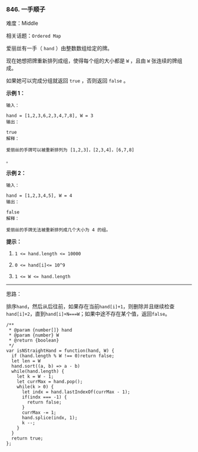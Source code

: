 ### 846. 一手顺子

难度：Middle

相关话题：`Ordered Map`

爱丽丝有一手（ `hand` ）由整数数组给定的牌。



现在她想把牌重新排列成组，使得每个组的大小都是  `W` ，且由  `W`  张连续的牌组成。



如果她可以完成分组就返回  `true` ，否则返回  `false` 。












**示例 1：** 



```
输入：

hand = [1,2,3,6,2,3,4,7,8], W = 3
输出：

true
解释：

爱丽丝的手牌可以被重新排列为 [1,2,3]，[2,3,4]，[6,7,8]

。
```


**示例 2：** 



```
输入：

hand = [1,2,3,4,5], W = 4
输出：

false
解释：

爱丽丝的手牌无法被重新排列成几个大小为 4 的组。
```






**提示：** 




1.  `1 <= hand.length <= 10000` 

2.  `0 <= hand[i]<= 10^9` 

3.  `1 <= W <= hand.length` 






-----

思路：

排序`hand`，然后从后往前，如果存在当前`hand[i]+1`，则删除并且继续检查`hand[i]+2`，直到`hand[i]+N===W`；如果中途不存在某个值，返回`false`。


```
/**
 * @param {number[]} hand
 * @param {number} W
 * @return {boolean}
 */
var isNStraightHand = function(hand, W) {
  if (hand.length % W !== 0)return false;
  let len = W
  hand.sort((a, b) => a - b)
  while(hand.length) {
    let k = W - 1;
    let currMax = hand.pop();
    while(k > 0) {
      let indx = hand.lastIndexOf(currMax - 1);
      if(indx === -1) {
        return false;
      }
      currMax -= 1;
      hand.splice(indx, 1);
      k --;
    }
  }
  return true;    
};
```


